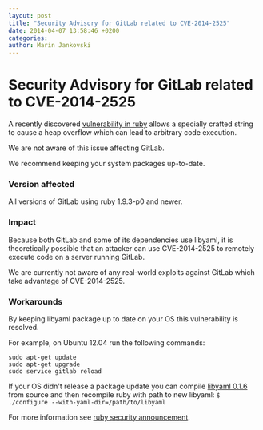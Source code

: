 ```yaml
---
layout: post
title: "Security Advisory for GitLab related to CVE-2014-2525"
date: 2014-04-07 13:58:46 +0200
categories:
author: Marin Jankovski
---
```


# Security Advisory for GitLab related to CVE-2014-2525

A recently discovered [vulnerability in ruby](https://www.ruby-lang.org/en/news/2014/03/29/heap-overflow-in-yaml-uri-escape-parsing-cve-2014-2525) allows a specially crafted string to cause a heap overflow which can lead to arbitrary code execution.

We are not aware of this issue affecting GitLab.

We recommend keeping your system packages up-to-date.


### Version affected

All versions of GitLab using ruby 1.9.3-p0 and newer.


### Impact

Because both GitLab and some of its dependencies use libyaml, it is theoretically possible that an attacker can use CVE-2014-2525 to remotely execute code on a server running GitLab. 

We are currently not aware of any real-world exploits against GitLab which take advantage of CVE-2014-2525.


### Workarounds

By keeping libyaml package up to date on your OS this vulnerability is resolved.

For example, on Ubuntu 12.04 run the following commands:

```
sudo apt-get update
sudo apt-get upgrade
sudo service gitlab reload
```

If your OS didn't release a package update you can compile [libyaml 0.1.6](http://pyyaml.org/download/libyaml/yaml-0.1.6.tar.gz) from source and then recompile ruby with path to new libyaml: `$ ./configure --with-yaml-dir=/path/to/libyaml`

For more information see [ruby security announcement](https://www.ruby-lang.org/en/news/2014/03/29/heap-overflow-in-yaml-uri-escape-parsing-cve-2014-2525).

